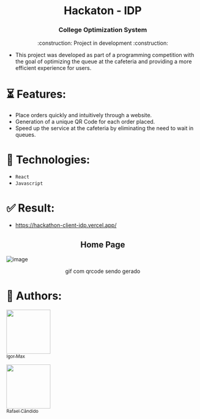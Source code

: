 <h1 align="center">Hackaton - IDP </h1>

<h3 align="center">College Optimization System</h3> 

<p align="center">
 :construction: Project in development :construction:
</p>

- This project was developed as part of a programming competition with the goal of optimizing the queue at the cafeteria and providing a more efficient experience for users.

# ⏳ Features:
- Place orders quickly and intuitively through a website.
- Generation of a unique QR Code for each order placed.
- Speed up the service at the cafeteria by eliminating the need to wait in queues.

# :wrench: Technologies:
 * `React` 
 * `Javascript`

# :white_check_mark: Result:
- https://hackathon-client-idp.vercel.app/
<h2 align="center">
Home Page 
</h2>

![image](https://github.com/igormaxlima/hackathon-client-idp/assets/122616748/c0d0d81d-6d42-41a3-a197-b3a8c17fcc48)

<div align="center">

gif com qrcode sendo gerado
</div>

#  :raising_hand: Authors:
[<img src="https://avatars.githubusercontent.com/u/122616748?s=400&u=b3551731f202175689fc057285e17f118c6ac5d1&v=4" width=115><br><sub>Igor Max</sub>](https://github.com/igormaxlima)       

[<img src="https://avatars.githubusercontent.com/u/98934793?v=4" width=115><br><sub>Rafael Cândido</sub>](https://github.com/rafacandido7)


